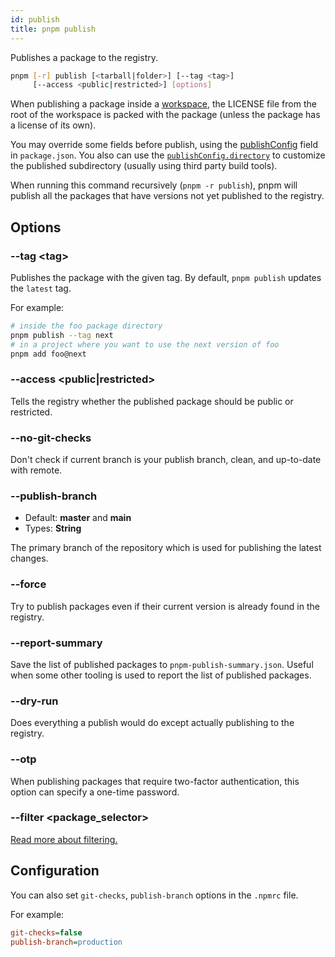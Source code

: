 ```yaml
---
id: publish
title: pnpm publish
---
```


Publishes a package to the registry.

```sh
pnpm [-r] publish [<tarball|folder>] [--tag <tag>]
     [--access <public|restricted>] [options]
```

When publishing a package inside a [workspace](../workspaces.md), the LICENSE file
from the root of the workspace is packed with the package (unless the package
has a license of its own).

You may override some fields before publish, using the
[publishConfig] field in `package.json`.
You also can use the [`publishConfig.directory`](../package_json.md#publishconfigdirectory) to customize the published subdirectory (usually using third party build tools).

When running this command recursively (`pnpm -r publish`), pnpm will publish all
the packages that have versions not yet published to the registry.

[publishConfig]: ../package_json.md#publishconfig

## Options

### --tag &lt;tag\>

Publishes the package with the given tag. By default, `pnpm publish` updates
the `latest` tag.

For example:

```sh
# inside the foo package directory
pnpm publish --tag next
# in a project where you want to use the next version of foo
pnpm add foo@next
```

### --access &lt;public|restricted\>

Tells the registry whether the published package should be public or restricted.

### --no-git-checks

Don't check if current branch is your publish branch, clean, and up-to-date with remote.

### --publish-branch

* Default: **master** and **main**
* Types: **String**

The primary branch of the repository which is used for publishing the latest
changes.

### --force

Try to publish packages even if their current version is already found in the
registry.

### --report-summary

Save the list of published packages to `pnpm-publish-summary.json`. Useful when some other tooling is used to report the list of published packages.

### --dry-run

Does everything a publish would do except actually publishing to the registry.

### --otp

When publishing packages that require two-factor authentication, this option can specify a one-time password.

### --filter &lt;package_selector\>

[Read more about filtering.](../filtering.md)

## Configuration

You can also set `git-checks`, `publish-branch` options in the `.npmrc` file.

For example:

```ini title=".npmrc"
git-checks=false
publish-branch=production
```
